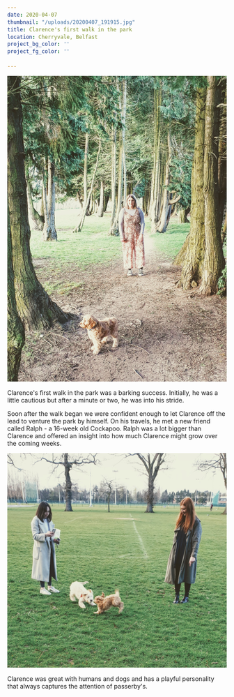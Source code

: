 ```yaml
---
date: 2020-04-07
thumbnail: "/uploads/20200407_191915.jpg"
title: Clarence's first walk in the park
location: Cherryvale, Belfast
project_bg_color: ''
project_fg_color: ''

---
```

![](/uploads/clarence-first-walk-in-the-park.jpg)

Clarence's first walk in the park was a barking success. Initially, he was a little cautious but after a minute or two, he was into his stride.

Soon after the walk began we were confident enough to let Clarence off the lead to venture the park by himself. On his travels, he met a new friend called Ralph - a 16-week old Cockapoo. Ralph was a lot bigger than Clarence and offered an insight into how much Clarence might grow over the coming weeks.

![](/uploads/20200407_190646.jpg)

Clarence was great with humans and dogs and has a playful personality that always captures the attention of passerby's.